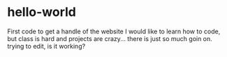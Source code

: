 # hello-world
First code to get a handle of the website
I would like to learn how to code, but class is hard and projects are crazy... there is just so much goin on.  
trying to edit, is it working?
